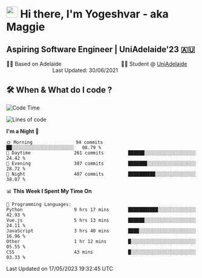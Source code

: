 <h1><img src="https://emojis.slackmojis.com/emojis/images/1531849430/4246/blob-sunglasses.gif?1531849430" width="30"/> Hi there, I'm Yogeshvar - aka Maggie</h1>

## Aspiring Software Engineer | UniAdelaide'23 🇦🇺  
🏂🏻  Based on Adelaide &nbsp;&nbsp;&nbsp;&nbsp;&nbsp;&nbsp;&nbsp;&nbsp;&nbsp;&nbsp;&nbsp;&nbsp;&nbsp;&nbsp;&nbsp;&nbsp;&nbsp;&nbsp;&nbsp;&nbsp;&nbsp;&nbsp;&nbsp;&nbsp;&nbsp;&nbsp;&nbsp;&nbsp;&nbsp;&nbsp;&nbsp;&nbsp;&nbsp;&nbsp;&nbsp;&nbsp;&nbsp;&nbsp;&nbsp;👨‍💻 Student @ [UniAdelaide](https://www.adelaide.edu.au)   &nbsp;&nbsp;&nbsp;&nbsp;&nbsp;&nbsp;&nbsp;&nbsp;&nbsp;&nbsp;&nbsp;&nbsp;&nbsp;&nbsp;&nbsp;&nbsp;&nbsp;&nbsp;&nbsp;&nbsp;&nbsp;&nbsp;&nbsp;&nbsp;&nbsp;&nbsp;&nbsp;&nbsp;&nbsp;&nbsp;&nbsp;Last Updated: 30/06/2021

## 🛠 When & What do I code ?  

<!--START_SECTION:waka-->
![Code Time](http://img.shields.io/badge/Code%20Time-2%2C171%20hrs%2048%20mins-blue)

![Lines of code](https://img.shields.io/badge/From%20Hello%20World%20I%27ve%20Written-3.7%20million%20lines%20of%20code-blue)

**I'm a Night 🦉** 

```text
🌞 Morning                94 commits          ██░░░░░░░░░░░░░░░░░░░░░░░   08.79 % 
🌆 Daytime                261 commits         ██████░░░░░░░░░░░░░░░░░░░   24.42 % 
🌃 Evening                307 commits         ███████░░░░░░░░░░░░░░░░░░   28.72 % 
🌙 Night                  407 commits         ██████████░░░░░░░░░░░░░░░   38.07 % 
```


📊 **This Week I Spent My Time On** 

```text
💬 Programming Languages: 
Python                   9 hrs 17 mins       ███████████░░░░░░░░░░░░░░   42.93 % 
Vue.js                   5 hrs 13 mins       ██████░░░░░░░░░░░░░░░░░░░   24.11 % 
JavaScript               3 hrs 40 mins       ████░░░░░░░░░░░░░░░░░░░░░   16.96 % 
Other                    1 hr 12 mins        █░░░░░░░░░░░░░░░░░░░░░░░░   05.55 % 
CSS                      43 mins             █░░░░░░░░░░░░░░░░░░░░░░░░   03.33 % 
```


 Last Updated on 17/05/2023 19:32:45 UTC
<!--END_SECTION:waka-->
